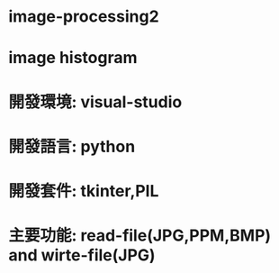 # image-processing2
# image histogram
# 開發環境: visual-studio
# 開發語言: python
# 開發套件: tkinter,PIL
# 主要功能: read-file(JPG,PPM,BMP) and wirte-file(JPG)
